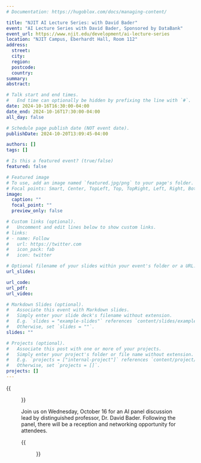 ```yaml
---
# Documentation: https://hugoblox.com/docs/managing-content/

title: "NJIT AI Lecture Series: with David Bader"
event: "AI Lecture Series with David Bader, Sponsored by DataBank"
event_url: https://www.njit.edu/development/ai-lecture-series
location: "NJIT Campus, Eberhardt Hall, Room 112"
address:
  street:
  city:
  region:
  postcode:
  country:
summary:
abstract:

# Talk start and end times.
#   End time can optionally be hidden by prefixing the line with `#`.
date: 2024-10-16T16:30:00-04:00
date_end: 2024-10-16T17:30:00-04:00
all_day: false

# Schedule page publish date (NOT event date).
publishDate: 2024-10-20T13:09:45-04:00

authors: []
tags: []

# Is this a featured event? (true/false)
featured: false

# Featured image
# To use, add an image named `featured.jpg/png` to your page's folder. 
# Focal points: Smart, Center, TopLeft, Top, TopRight, Left, Right, BottomLeft, Bottom, BottomRight.
image:
  caption: ""
  focal_point: ""
  preview_only: false

# Custom links (optional).
#   Uncomment and edit lines below to show custom links.
# links:
# - name: Follow
#   url: https://twitter.com
#   icon_pack: fab
#   icon: twitter

# Optional filename of your slides within your event's folder or a URL.
url_slides:

url_code:
url_pdf:
url_video:

# Markdown Slides (optional).
#   Associate this event with Markdown slides.
#   Simply enter your slide deck's filename without extension.
#   E.g. `slides = "example-slides"` references `content/slides/example-slides.md`.
#   Otherwise, set `slides = ""`.
slides: ""

# Projects (optional).
#   Associate this post with one or more of your projects.
#   Simply enter your project's folder or file name without extension.
#   E.g. `projects = ["internal-project"]` references `content/project/deep-learning/index.md`.
#   Otherwise, set `projects = []`.
projects: []
---
```



{{<figure src="AIPanel.png">}}

Join us on Wednesday, October 16 for an AI panel discussion lead by distinguished professor, Dr. David Bader. Following the panel, there will be a reception and networking opportunity for attendees.

{{<figure src="DataBank.png">}}
